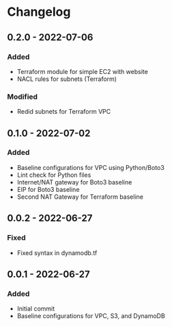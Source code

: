 # Changelog

## 0.2.0 - 2022-07-06

### Added
- Terraform module for simple EC2 with website
- NACL rules for subnets (Terraform)

### Modified
- Redid subnets for Terraform VPC

## 0.1.0 - 2022-07-02

### Added
- Baseline configurations for VPC using Python/Boto3
- Lint check for Python files
- Internet/NAT gateway for Boto3 baseline
- EIP for Boto3 baseline
- Second NAT Gateway for Terraform baseline

## 0.0.2 - 2022-06-27

### Fixed
- Fixed syntax in dynamodb.tf

## 0.0.1 - 2022-06-27

### Added
- Initial commit
- Baseline configurations for VPC, S3, and DynamoDB
